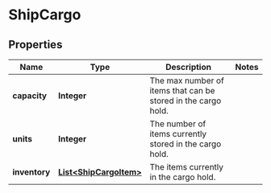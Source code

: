 

# ShipCargo


## Properties

| Name | Type | Description | Notes |
|------------ | ------------- | ------------- | -------------|
|**capacity** | **Integer** | The max number of items that can be stored in the cargo hold. |  |
|**units** | **Integer** | The number of items currently stored in the cargo hold. |  |
|**inventory** | [**List&lt;ShipCargoItem&gt;**](ShipCargoItem.md) | The items currently in the cargo hold. |  |



